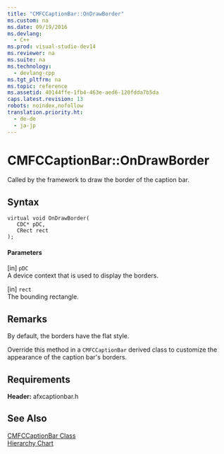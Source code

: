 ```yaml
---
title: "CMFCCaptionBar::OnDrawBorder"
ms.custom: na
ms.date: 09/19/2016
ms.devlang: 
  - C++
ms.prod: visual-studio-dev14
ms.reviewer: na
ms.suite: na
ms.technology: 
  - devlang-cpp
ms.tgt_pltfrm: na
ms.topic: reference
ms.assetid: 40144ffe-1fb4-463e-aed6-120fdda7b5da
caps.latest.revision: 13
robots: noindex,nofollow
translation.priority.ht: 
  - de-de
  - ja-jp
---
```

# CMFCCaptionBar::OnDrawBorder
Called by the framework to draw the border of the caption bar.  
  
## Syntax  
  
```  
virtual void OnDrawBorder(  
   CDC* pDC,  
   CRect rect   
);  
```  
  
#### Parameters  
 [in] `pDC`  
 A device context that is used to display the borders.  
  
 [in] `rect`  
 The bounding rectangle.  
  
## Remarks  
 By default, the borders have the flat style.  
  
 Override this method in a `CMFCCaptionBar` derived class to customize the appearance of the caption bar's borders.  
  
## Requirements  
 **Header:** afxcaptionbar.h  
  
## See Also  
 [CMFCCaptionBar Class](../vs140/CMFCCaptionBar-Class.md)   
 [Hierarchy Chart](../vs140/Hierarchy-Chart.md)